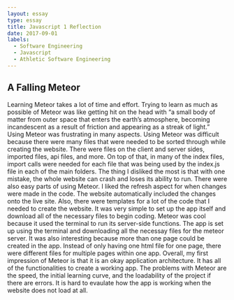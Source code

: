```yaml
---
layout: essay
type: essay
title: Javascript 1 Reflection
date: 2017-09-01
labels:
  - Software Engineering
  - Javascript
  - Athletic Software Engineering
---
```

## A Falling Meteor
Learning Meteor takes a lot of time and effort. Trying to learn as much as possible of Meteor was like getting hit on the head with “a small body of matter from outer space that enters the earth’s atmosphere, becoming incandescent as a result of friction and appearing as a streak of light.” Using Meteor was frustrating in many aspects.
Using Meteor was difficult because there were many files that were needed to be sorted through while creating the website. There were files on the client and server sides, imported files, api files, and more. On top of that, in many of the index files, import calls were needed for each file that was being used by the index.js file in each of the main folders. The thing I disliked the most is that with one mistake, the whole website can crash and loses its ability to run.
There were also easy parts of using Meteor. I liked the refresh aspect for when changes were made in the code. The website automatically included the changes onto the live site. Also, there were templates for a lot of the code that I needed to create the website. It was very simple to set up the app itself and download all of the necessary files to begin coding.
Meteor was cool because it used the terminal to run its server-side functions. The app is set up using the terminal and downloading all the necessay files for the meteor server. It was also interesting because more than one page could be created in the app. Instead of only having one html file for one page, there were different files for multiple pages within one app.
Overall, my first impression of Meteor is that it is an okay application architecture. It has all of the functionalities to create a working app. The problems with Meteor are the speed, the initial learning curve, and the loadability of the project if there are errors. It is hard to evaulate how the app is working when the website does not load at all.
